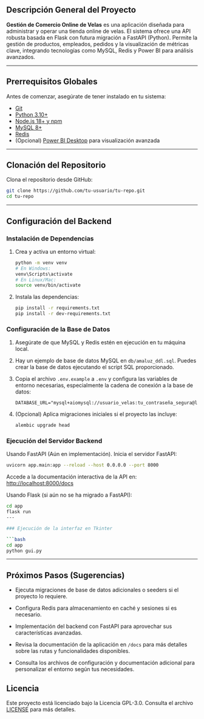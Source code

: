 ## Descripción General del Proyecto

**Gestión de Comercio Online de Velas** es una aplicación diseñada para administrar y operar una tienda
online de velas. El sistema ofrece una API robusta basada en Flask con futura migración a FastAPI (Python).
Permite la gestión de productos, empleados, pedidos y la visualización de
métricas clave, integrando tecnologías como MySQL, Redis y Power BI para análisis avanzados.

---

## Prerrequisitos Globales

Antes de comenzar, asegúrate de tener instalado en tu sistema:

- [Git](https://git-scm.com/)
- [Python 3.10+](https://www.python.org/downloads/)
- [Node.js 18+ y npm](https://nodejs.org/)
- [MySQL 8+](https://dev.mysql.com/downloads/mysql/)
- [Redis](https://redis.io/download)
- (Opcional) [Power BI Desktop](https://powerbi.microsoft.com/desktop/) para visualización avanzada

---

## Clonación del Repositorio

Clona el repositorio desde GitHub:

```bash
git clone https://github.com/tu-usuario/tu-repo.git
cd tu-repo
```

---

## Configuración del Backend

### Instalación de Dependencias

1. Crea y activa un entorno virtual:

    ```bash
    python -m venv venv
    # En Windows:
    venv\Scripts\activate
    # En Linux/Mac:
    source venv/bin/activate
    ```

2. Instala las dependencias:

    ```bash
    pip install -r requirements.txt
    pip install -r dev-requirements.txt
    ```

### Configuración de la Base de Datos

1. Asegúrate de que MySQL y Redis estén en ejecución en tu máquina local.
2. Hay un ejemplo de base de datos MySQL en `db/amaluz_ddl.sql`. Puedes crear la base de datos ejecutando el script SQL proporcionado.
3. Copia el archivo `.env.example` a `.env` y configura las variables de entorno necesarias, especialmente la cadena de
   conexión a la base de datos:

    ```
    DATABASE_URL="mysql+aiomysql://usuario_velas:tu_contraseña_segura@localhost:3306/gestion_velas"
    ```
4. (Opcional) Aplica migraciones iniciales si el proyecto las incluye:

    ```bash
    alembic upgrade head
    ```

### Ejecución del Servidor Backend

Usando FastAPI (Aún en implementación). Inicia el servidor FastAPI:

```bash
uvicorn app.main:app --reload --host 0.0.0.0 --port 8000
```

Accede a la documentación interactiva de la API en: [http://localhost:8000/docs](http://localhost:8000/docs)

Usando Flask (si aún no se ha migrado a FastAPI):

```bash
cd app
flask run
---

### Ejecución de la interfaz en Tkinter

```bash
cd app
python gui.py
```

---

## Próximos Pasos (Sugerencias)

- Ejecuta migraciones de base de datos adicionales o seeders si el proyecto lo requiere.
- Configura Redis para almacenamiento en caché y sesiones si es necesario.
- Implementación del backend con FastAPI para aprovechar sus características avanzadas.

- Revisa la documentación de la aplicación en `/docs` para más detalles sobre las rutas y funcionalidades disponibles.
- Consulta los archivos de configuración y documentación adicional para personalizar el entorno según tus necesidades.

## Licencia

Este proyecto está licenciado bajo la Licencia GPL-3.0. Consulta el archivo [LICENSE](LICENSE) para más detalles.